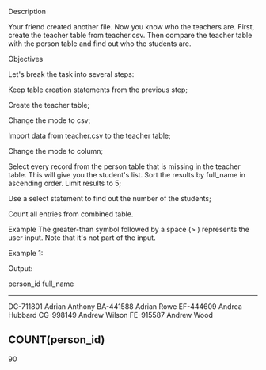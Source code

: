 Description

Your friend created another file. Now you know who the teachers are. First, create the teacher table from teacher.csv. Then compare the teacher table with the person table and find out who the students are.

Objectives

Let's break the task into several steps:

Keep table creation statements from the previous step;

Create the teacher table;

Change the mode to csv;

Import data from teacher.csv to the teacher table;

Change the mode to column;

Select every record from the person table that is missing in the teacher table. This will give you the student's list. Sort the results by full_name in ascending order. Limit results to 5;

Use a select statement to find out the number of the students;

Count all entries from combined table.

Example
The greater-than symbol followed by a space (> ) represents the user input. Note that it's not part of the input.

Example 1:

Output:

person_id  full_name
---------  --------------
DC-711801  Adrian Anthony
BA-441588  Adrian Rowe
EF-444609  Andrea Hubbard
CG-998149  Andrew Wilson
FE-915587  Andrew Wood

COUNT(person_id)
----------------
90
